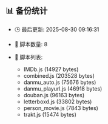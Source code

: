## 📊 备份统计

- 🕒 最后更新: 2025-08-30 09:16:31
- 📁 脚本数量: 8
- 📄 脚本列表:

  - IMDb.js (14927 bytes)
  - combined.js (203528 bytes)
  - danmu_auto.js (75676 bytes)
  - danmu_playurl.js (46918 bytes)
  - douban.js (96163 bytes)
  - letterboxd.js (33802 bytes)
  - person_movie.js (7843 bytes)
  - trakt.js (15474 bytes)
